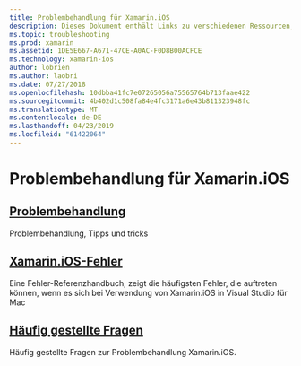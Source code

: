 ```yaml
---
title: Problembehandlung für Xamarin.iOS
description: Dieses Dokument enthält Links zu verschiedenen Ressourcen, die Informationen zur Problembehandlung für Xamarin.iOS-, eine Liste möglicher Fehler beim Erstellen von Xamarin.iOS-Anwendungen, und häufig gestellte Fragen.
ms.topic: troubleshooting
ms.prod: xamarin
ms.assetid: 1DE5E667-A671-47CE-A0AC-F0D8B00ACFCE
ms.technology: xamarin-ios
author: lobrien
ms.author: laobri
ms.date: 07/27/2018
ms.openlocfilehash: 10dbba41fc7e07265056a75565764b713faae422
ms.sourcegitcommit: 4b402d1c508fa84e4fc3171a6e43b811323948fc
ms.translationtype: MT
ms.contentlocale: de-DE
ms.lasthandoff: 04/23/2019
ms.locfileid: "61422064"
---
```

# <a name="troubleshooting-xamarinios"></a>Problembehandlung für Xamarin.iOS

## <a name="troubleshootingiostroubleshootingtroubleshootingmd"></a>[Problembehandlung](~/ios/troubleshooting/troubleshooting.md)

Problembehandlung, Tipps und tricks

## <a name="xamarinios-errorsiostroubleshootingmtouch-errorsmd"></a>[Xamarin.iOS-Fehler](~/ios/troubleshooting/mtouch-errors.md)

Eine Fehler-Referenzhandbuch, zeigt die häufigsten Fehler, die auftreten können, wenn es sich bei Verwendung von Xamarin.iOS in Visual Studio für Mac

## <a name="frequently-asked-questionsquestionsindexmd"></a>[Häufig gestellte Fragen](questions/index.md)

Häufig gestellte Fragen zur Problembehandlung Xamarin.iOS.
